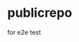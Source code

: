 # publicrepo
for e2e test































































































































































































































































